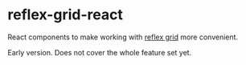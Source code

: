 # reflex-grid-react
React components to make working with [reflex grid](https://github.com/leejordan/reflex) more convenient.

Early version. Does not cover the whole feature set yet.

